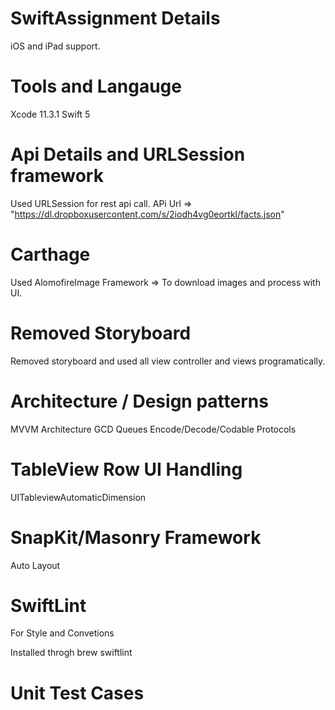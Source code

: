 # SwiftAssignment Details

iOS and iPad support.

# Tools and Langauge
Xcode 11.3.1
Swift 5

# Api Details and URLSession framework 
Used URLSession for rest api call.
APi Url => "https://dl.dropboxusercontent.com/s/2iodh4vg0eortkl/facts.json"

# Carthage
Used AlomofireImage Framework => To download images and process with UI.

# Removed Storyboard
Removed storyboard and used all view controller and views programatically.

# Architecture / Design patterns
MVVM Architecture
GCD Queues
Encode/Decode/Codable Protocols

# TableView Row UI Handling
UITableviewAutomaticDimension

# SnapKit/Masonry Framework
Auto Layout 

# SwiftLint
For Style and Convetions

Installed throgh brew swiftlint

# Unit Test Cases





